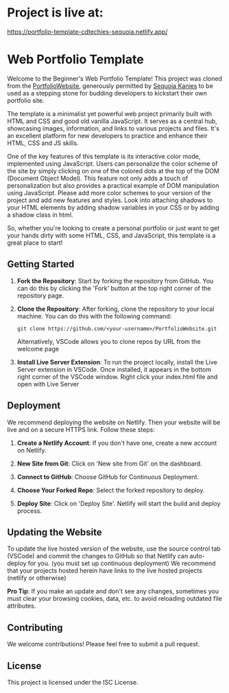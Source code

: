 # Project is live at:
https://portfolio-template-cdtechies-sequoia.netlify.app/


# Web Portfolio Template

Welcome to the Beginner's Web Portfolio Template! This project was cloned from the [PortfolioWebsite]( https://github.com/ScrumMasterSequoia/PortfolioWebsite), generously permitted by [Sequoia Kanies](https://github.com/ScrumMasterSequoia) to be used as a stepping stone for budding developers to kickstart their own portfolio site.

The template is a minimalist yet powerful web project primarily built with HTML and CSS and good old vanilla JavaScript. It serves as a central hub, showcasing images, information, and links to various projects and files. It's an excellent platform for new developers to practice and enhance their HTML, CSS and JS skills.

One of the key features of this template is its interactive color mode, implemented using JavaScript. Users can personalize the color scheme of the site by simply clicking on one of the colored dots at the top of the DOM (Document Object Model). This feature not only adds a touch of personalization but also provides a practical example of DOM manipulation using JavaScript. Please add more color schemes to your version of the project and add new features and styles. Look into attaching shadows to your HTML elements by adding shadow variables in your CSS or by adding a shadow class in html.

So, whether you're looking to create a personal portfolio or just want to get your hands dirty with some HTML, CSS, and JavaScript, this template is a great place to start!

## Getting Started

1. **Fork the Repository**: Start by forking the repository from GitHub. You can do this by clicking the 'Fork' button at the top right corner of the repository page.

2. **Clone the Repository**: After forking, clone the repository to your local machine. You can do this with the following command:
    ```
    git clone https://github.com/<your-username>/PortfolioWebsite.git
    ```

    Alternatively, VSCode allows you to clone repos by URL from the welcome page

3. **Install Live Server Extension**: To run the project locally, install the Live Server extension in VSCode. Once installed, it appears in the bottom right corner of the VSCode window. Right click your index.html file and open with Live Server

## Deployment

We recommend deploying the website on Netlify. Then your website will be live and on a secure HTTPS link. Follow these steps:

1. **Create a Netlify Account**: If you don't have one, create a new account on Netlify.

2. **New Site from Git**: Click on 'New site from Git' on the dashboard.

3. **Connect to GitHub**: Choose GitHub for Continuous Deployment.

4. **Choose Your Forked Repo**: Select the forked repository to deploy.

5. **Deploy Site**: Click on 'Deploy Site'. Netlify will start the build and deploy process.

## Updating the Website

To update the live hosted version of the website, use the source control tab (VSCode) and commit the changes to GitHub so that Netlify can auto-deploy for you. (you must set up continuous deployment)
We recommend that your projects hosted herein have links to the live hosted projects (netlify or otherwise)

**Pro Tip**: If you make an update and don't see any changes, sometimes you must clear your browsing cookies, data, etc. to avoid reloading outdated file attributes.

## Contributing

We welcome contributions! Please feel free to submit a pull request.

## License

This project is licensed under the ISC License.


